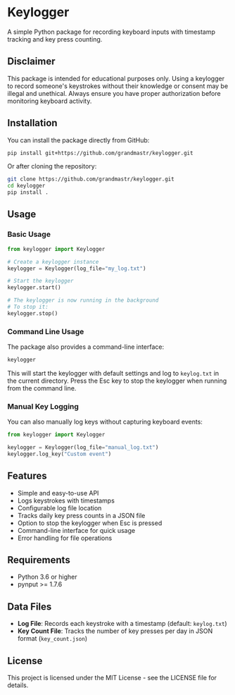 # Keylogger

A simple Python package for recording keyboard inputs with timestamp tracking and key press counting.

## Disclaimer

This package is intended for educational purposes only. Using a keylogger to record someone's keystrokes without their knowledge or consent may be illegal and unethical. Always ensure you have proper authorization before monitoring keyboard activity.

## Installation

You can install the package directly from GitHub:

```bash
pip install git+https://github.com/grandmastr/keylogger.git
```

Or after cloning the repository:

```bash
git clone https://github.com/grandmastr/keylogger.git
cd keylogger
pip install .
```

## Usage

### Basic Usage

```python
from keylogger import Keylogger

# Create a keylogger instance
keylogger = Keylogger(log_file="my_log.txt")

# Start the keylogger
keylogger.start()

# The keylogger is now running in the background
# To stop it:
keylogger.stop()
```

### Command Line Usage

The package also provides a command-line interface:

```bash
keylogger
```

This will start the keylogger with default settings and log to `keylog.txt` in the current directory. Press the Esc key to stop the keylogger when running from the command line.

### Manual Key Logging

You can also manually log keys without capturing keyboard events:

```python
from keylogger import Keylogger

keylogger = Keylogger(log_file="manual_log.txt")
keylogger.log_key("Custom event")
```

## Features

- Simple and easy-to-use API
- Logs keystrokes with timestamps
- Configurable log file location
- Tracks daily key press counts in a JSON file
- Option to stop the keylogger when Esc is pressed
- Command-line interface for quick usage
- Error handling for file operations

## Requirements

- Python 3.6 or higher
- pynput >= 1.7.6

## Data Files

- **Log File**: Records each keystroke with a timestamp (default: `keylog.txt`)
- **Key Count File**: Tracks the number of key presses per day in JSON format (`key_count.json`)

## License

This project is licensed under the MIT License - see the LICENSE file for details.
